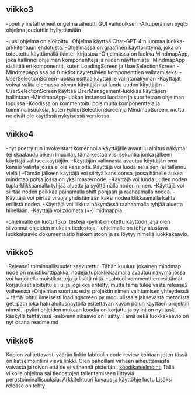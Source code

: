 ## viikko3
-poetry install wheel ongelma aiheutti GUI vaihdoiksen
-Alkuperäinen pyqt5 ohjelma jouduttiin hyllyttämään

-uusi ohjelma on aloitoittu
-Ohjelma käyttää Chat-GPT-4:n luomaa luokka-arkkitehtuuri ehdotusta.
-Ohjelmassa on graafinen käyttöliittymä, joka on toteutettu käyttämällä tkinter-kirjastoa
-Ohjelmassa on luokka MindmapApp, joka hallinnoi ohjelman komponentteja ja niiden näyttämistä
-MindmapApp sisältää eri komponentit, kuten LoadingScreen ja UserSelectionScreen
-MindmapApp:ssa on funktiot näytettävien komponenttien vaihtamiseksi
-UserSelectionScreen-luokka esittää käyttäjille valintanäkymän
-Käyttäjät voivat valita olemassa olevan käyttäjän tai luoda uuden käyttäjän
-UserSelectionScreen käyttää UserManagement-luokkaa käyttäjien hallintaan
-MindmapApp-luokan instanssi luodaan ja suoritetaan ohjelman lopussa
-Koodissa on kommentoitu pois muita komponentteja ja toiminnallisuuksia, kuten FolderSelectionScreen ja MindmapScreen, mutta ne eivät ole käytössä nykyisessä versiossa.
## viikko4
-nyt poetry run invoke start komennolla käyttäjälle avautuu aloitus näkymä (ei skaalaudu oikein linuxilla), tämä kestää viisi sekuntia jonka jälkeen käyttäjä valitsee käyttäjän.
-Käyttäjän valinnasta avautuu käyttäjän oma kansio valinta jossa ei ole kansioita. Käyttäjä voi luoda sellaisen (ei tallennu vielä ) 
-Tämän jälkeen käyttäjä voi siirtyä kansioonsa, jossa hänelle aukea mindmap pohja jossa on yksi masternode. 
-Käyttäjä voi luoda uuden noden tupla-klikkaamalla tyhjää aluetta ja syöttämällä noden nimen.
-Käyttäjä voi siirtää noden paikkaa painamalla shift pohjaan ja raahaamalla nodea.
-Käyttäjä voi piirtää viivoja yhdistämään kaksi nodea klikkaamalla kahta erillistä nodea.
-Käyttäjä voi liikkua näkymässä raahaamalla tyhjää aluetta hiirellään.
-Käyttäjä voi zoomata (+-) midmappia. 

-ohjelmalle on luotu 15kpl testejä
-pylint on otettu käyttöön ja ja olen siivonnut ohjeiden mukaan tiedostoja. 
-ohjelmalle on tehty alustava luokkakaavio dokumentaatio hakemistoon ja se löytyy nimellä luokkakaavio. 
## viikko5
-Release1 toiminnallisuudet saavutettu
-Tähän kuuluu: jokainen mindmap node on muistikorttipakka, nodeja tuplaklikkaamalla avautuu näkymä jossa voi harjoitella muistikortteja ja lisätä niitä.
-Labtool kommenttien esittämät korjaukset aloitettu eli ui ja logiikka eritelty, mutta tämä tulee vasta release2 vaiheessa
-Ohjelman suoritus estyi projektin nimen vaihtamisen yhteydessä = tämä johtui ilmeisesti loadingscreen.py moduulissa sijaitsevasta metodista get_path
joka haki aloitusnäytöllä esitettävän kuvan polun käyttäen projektin nimeä. 
-pylint ohjeiden mukaan koodia on korjattu ja pylint on nyt task käskyllä tehtävissä
-sekvennisikaavio on lisätty. Tämä sekä luokkakaavio on nyt osana readme.md

## viikko6
Kopion valitettavasti väärän linkin labtoolin code review kohtaan joten tässä on katselmointiini vievä linkki. Olen pahoillani virheen aiheuttamasta vaivasta ja toivon että se ei vähennä pisteitäni. 
[koodikatselmointi](https://github.com/ttuukka/ot-harjoitustyo/issues/1)
Tällä viikolla ohjelma sai tiedostojen tallentamiseen liittyviä perustoiminallisuuksia. 
Arkkitehtuuri kuvaus ja käyttöhje luotu
Lisäksi release on tehty

